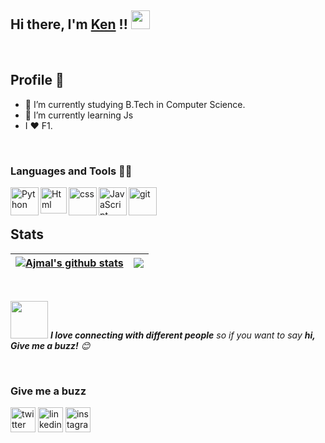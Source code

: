 ## Hi there, I'm [Ken](https://github.com/kentshine) !! <img src="https://raw.githubusercontent.com/MartinHeinz/MartinHeinz/master/wave.gif" width="30px">

<br/>

## Profile 📝
- 🔭 I’m currently studying B.Tech in Computer Science.
- 🌱 I’m currently learning Js
- I ❤️ F1.

<br/>

### Languages and Tools  🧑‍💻 
<a href="https://www.python.org" target="_blank"><img align="left" alt="Python" height ="45px" src="https://raw.githubusercontent.com/rahul-jha98/github_readme_icons/main/language_and_tools/square/python/python.svg"></a>
<a href="https://html.com/" target="_blank"> <img align="left" alt="Html" height ="42px" src="https://raw.githubusercontent.com/rahul-jha98/github_readme_icons/main/language_and_tools/square/html/html.svg"> </a>
<a href="https://www.w3schools.com/css/css_intro.asp" target="_blank"> <img align="left" alt="css" height ="45px" src="https://raw.githubusercontent.com/rahul-jha98/github_readme_icons/main/language_and_tools/square/css/css.svg"> </a>

<a href="https://developer.mozilla.org/en-US/docs/Web/JavaScript" target="_blank"> <img align="left" alt="JavaScript" height ="45px"  src="https://raw.githubusercontent.com/rahul-jha98/github_readme_icons/main/language_and_tools/square/javascript/javascript.svg"> </a>
<a href="https://git-scm.com/" target="_blank"> <img src="https://raw.githubusercontent.com/rahul-jha98/github_readme_icons/main/language_and_tools/square/git-scm/git-scm.svg" align="left" alt="git" height='45px'/> </a>



<br/>
<br/>

## Stats
| <a href="https://github.com/anuraghazra/github-readme-stats"><img align="center" src="https://github-readme-stats.vercel.app/api?username=kentshine&count_private=true&show_icons=true&theme=midnight-purple&hide_border=true"  alt="Ajmal's github stats" /></a>|<a href="https://github.com/anuraghazra/github-readme-stats"><img align="center"  src="https://github-readme-stats.vercel.app/api/top-langs/?username=kentshine&layout=compact&theme=midnight-purple&hide_border=True" /></a> |
| ------------- | ------------- |
<br/>

<img src="https://media.giphy.com/media/LnQjpWaON8nhr21vNW/giphy.gif" width="60"> <em><b>I love connecting with different people</b> so if you want to say <b>hi, Give me a buzz!</b> 😊</em>

<br/>

### Give me a buzz
[<img src='https://img.icons8.com/fluent/50/000000/twitter.png' alt='twitter' height='40'>](https://twitter.com/kenntshine)
[<img src='https://img.icons8.com/fluent/50/000000/linkedin.png' alt='linkedin' height='40'>](https://www.linkedin.com/in/kentshine/) 
[<img src='https://img.icons8.com/fluent/50/000000/instagram-new.png' alt='instagram' height='40'>](https://www.instagram.com/kenntshine)  

<br>
